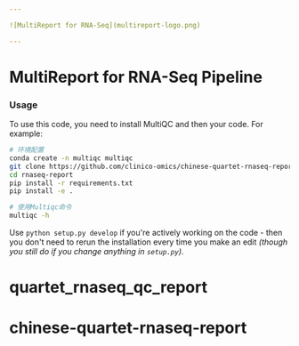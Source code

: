 ```yaml
---

![MultiReport for RNA-Seq](multireport-logo.png)

---
```


# MultiReport for RNA-Seq Pipeline

### Usage

To use this code, you need to install MultiQC and then your code. For example:

```bash
# 环境配置
conda create -n multiqc multiqc
git clone https://github.com/clinico-omics/chinese-quartet-rnaseq-report.git
cd rnaseq-report
pip install -r requirements.txt
pip install -e .

# 使用Multiqc命令
multiqc -h
```

Use `python setup.py develop` if you're actively working on the code - then you don't need to rerun the installation every time you make an edit _(though you still do if you change anything in `setup.py`)_.
# quartet_rnaseq_qc_report
# chinese-quartet-rnaseq-report
